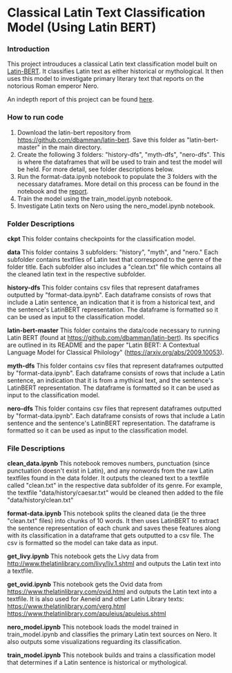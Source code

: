 # Classical Latin Text Classification Model (Using Latin BERT)

### Introduction
This project introuduces a classical Latin text classification model built on [Latin-BERT](https://github.com/dbamman/latin-bert). It classifies Latin text as either historical or mythological. It then uses this model to investigate primary literary text that reports on the notorious Roman emperor Nero.

An indepth report of this project can be found [here](report.pdf).

### How to run code
1. Download the latin-bert repository from https://github.com/dbamman/latin-bert. Save this folder as "latin-bert-master" in the main directory.
2. Create the following 3 folders: "history-dfs", "myth-dfs", "nero-dfs". This is where the dataframes that will be used to train and test the model will be held. For more detail, see folder descriptions below.
3. Run the format-data.ipynb notebook to populate the 3 folders with the necessary dataframes. More detail on this process can be found in the notebook and the [report](report.pdf).
4. Train the model using the train_model.ipynb notebook.
5. Investigate Latin texts on Nero using the nero_model.ipynb notebook.
  
### Folder Descriptions
**ckpt**
This folder contains checkpoints for the classification model.

**data**
This folder contains 3 subfolders: "history", "myth", and "nero." Each subfolder contains textfiles of Latin text that correspond to the genre of the folder title. Each subfolder also includes a "clean.txt" file which contains all the cleaned latin text in the respective subfolder.

**history-dfs**
This folder contains csv files that represent dataframes outputted by "format-data.ipynb". Each dataframe consists of rows that include a Latin sentence, an indication that it is from a historical text, and the sentence's LatinBERT representation. The dataframe is formatted so it can be used as input to the classification model.

**latin-bert-master**
This folder contains the data/code necessary to running Latin BERT (found at https://github.com/dbamman/latin-bert). Its specifics are outlined in its README and the paper "Latin BERT: A Contextual Language Model for Classical Philology" (https://arxiv.org/abs/2009.10053).

**myth-dfs**
This folder contains csv files that represent dataframes outputted by "format-data.ipynb". Each dataframe consists of rows that include a Latin sentence, an indication that it is from a mythical text, and the sentence's LatinBERT representation. The dataframe is formatted so it can be used as input to the classification model.

**nero-dfs**
This folder contains csv files that represent dataframes outputted by "format-data.ipynb". Each dataframe consists of rows that include a Latin sentence and the sentence's LatinBERT representation. The dataframe is formatted so it can be used as input to the classification model.
  
  
### File Descriptions
**clean_data.ipynb**
This notebook removes numbers, punctuation (since punctuation doesn't exist in Latin), and any nonwords from the raw Latin textfiles found in the data folder. It outputs the cleaned text to a textfile called "clean.txt" in the respective data subfolder of its genre. For example, the textfile "data/history/caesar.txt" would be cleaned then added to the file "data/history/clean.txt"

**format-data.ipynb**
This notebook splits the cleaned data (ie the three "clean.txt" files) into chunks of 10 words. It then uses LatinBERT to extract the sentence representation of each chunk and saves these features along with its classification in a dataframe that gets outputted to a csv file. The csv is formatted so the model can take data as input.

**get_livy.ipynb**
This notebook gets the Livy data from http://www.thelatinlibrary.com/livy/liv.1.shtml and outputs the Latin text into a textfile.

**get_ovid.ipynb**
This notebook gets the Ovid data from https://www.thelatinlibrary.com/ovid.html and outputs the Latin text into a textfile.
It is also used for Aeneid and other Latin Library texts:
https://www.thelatinlibrary.com/verg.html
https://www.thelatinlibrary.com/apuleius/apuleius.shtml

**nero_model.ipynb**
This notebook loads the model trained in train_model.ipynb and classifies the primary Latin text sources on Nero. It also outputs some visualizations reguarding its classification. 

**train_model.ipynb**
This notebook builds and trains a classification model that determines if a Latin sentence is historical or mythological.  
